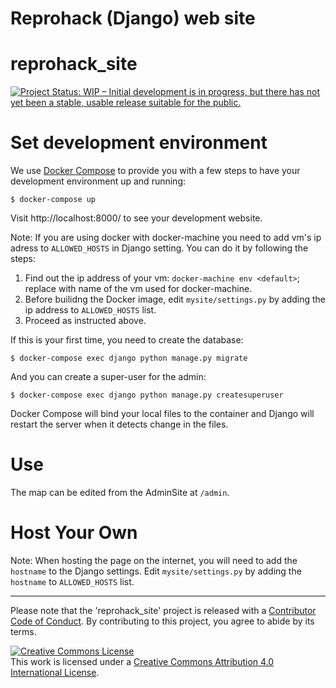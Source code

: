 # Reprohack (Django) web site
# reprohack_site

[![Project Status: WIP – Initial development is in progress, but there has not yet been a stable, usable release suitable for the public.](https://www.repostatus.org/badges/latest/wip.svg)](https://www.repostatus.org/#wip)

Set development environment
===========================

We use [Docker Compose](https://docs.docker.com/compose/)
to provide you with a few steps to have your development environment
up and running:

```{bash}
$ docker-compose up
```

Visit http://localhost:8000/ to see your development website.

Note: If you are using docker with docker-machine you need to add vm's ip adress to `ALLOWED_HOSTS` in Django setting. You can do it by following the steps:
1. Find out the ip address of your vm: `docker-machine env <default>`; replace <default> with name of the vm used for docker-machine.
2. Before builidng the Docker image, edit `mysite/settings.py` by adding the ip address to `ALLOWED_HOSTS` list.
3. Proceed as instructed above.

If this is your first time,
you need to create the database:

```{bash}
$ docker-compose exec django python manage.py migrate
```

And you can create a super-user for the admin:

```{bash}
$ docker-compose exec django python manage.py createsuperuser
```

Docker Compose will bind your local files to the container
and
Django will restart the server when it detects change in the files.

Use
===

The map can be edited from the AdminSite at ``/admin``.

Host Your Own
=============

Note: When hosting the page on the internet, you will need to add the `hostname` to the Django settings.
Edit `mysite/settings.py` by adding the `hostname`  to `ALLOWED_HOSTS` list.

***

Please note that the 'reprohack_site' project is released with a
[Contributor Code of Conduct](CODE_OF_CONDUCT.md).
By contributing to this project, you agree to abide by its terms.

<a rel="license" href="http://creativecommons.org/licenses/by/4.0/"><img alt="Creative Commons License" style="border-width:0" src="https://i.creativecommons.org/l/by/4.0/88x31.png" /></a><br />This work is licensed under a <a rel="license" href="http://creativecommons.org/licenses/by/4.0/">Creative Commons Attribution 4.0 International License</a>.
